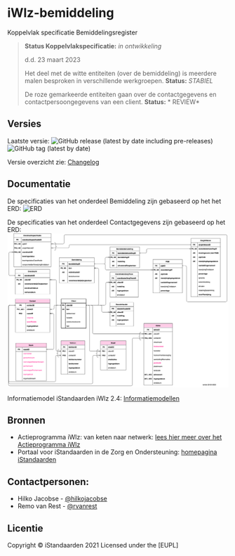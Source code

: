 # iWlz-bemiddeling
Koppelvlak specificatie Bemiddelingsregister

> 
> **Status Koppelvlakspecificatie:** *in ontwikkeling* 
>
> d.d. 23 maart 2023
> 
> Het deel met de witte entiteiten (over de bemiddeling) is meerdere malen besproken in verschillende werkgroepen. **Status:** *STABIEL*
> 
> De roze gemarkeerde entiteiten gaan over de contactgegevens en contactpersoongegevens van een client. **Status:** * REVIEW* 


## Versies
Laatste versie: ![GitHub release (latest by date including pre-releases)](https://img.shields.io/github/v/release/iStandaarden/iWlz-bemiddeling?include_prereleases&style=flat-square)
![GitHub tag (latest by date)](https://img.shields.io/github/v/tag/iStandaarden/iWlz-bemiddeling?style=flat-square)

Versie overzicht zie: [Changelog](CHANGELOG.md)

## Documentatie
De specificaties van het onderdeel Bemiddeling zijn gebaseerd op het het ERD:
![ERD](erd/erd_bemiddelingsregister.png "ERD bemiddeling")

De specificaties van het onderdeel Contactgegevens zijn gebaseerd op het ERD: 
![ERD](erd/ERD-bemiddeling-inclSleutels.png "ERD bemiddeling+contact")

Informatiemodel iStandaarden iWlz 2.4: [Informatiemodellen](https://informatiemodellen.istandaarden.nl/)

## Bronnen
* Actieprogramma iWlz: van keten naar netwerk: [lees hier meer over het Actieprogramma iWlz](https://www.istandaarden.nl/actieprogramma-iwlz "Actieprogramma iWlz")
* Portaal voor iStandaarden in de Zorg en Ondersteuning: [homepagina iStandaarden](https://www.istandaarden.nl)

## Contactpersonen:
* Hilko Jacobse - [@hilkojacobse](https://github.com/HilkoJacobse)
* Remo van Rest - [@rvanrest](https://github.com/rvanrest)

## Licentie
Copyright &copy; iStandaarden 2021
Licensed under the [EUPL]
